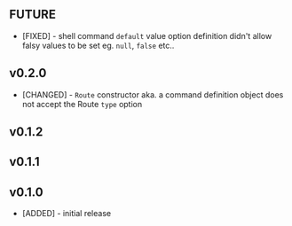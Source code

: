 
## FUTURE

* [FIXED] - shell command `default` value option definition didn't allow falsy values to be set eg. `null`, `false` etc..

## v0.2.0

* [CHANGED] - `Route` constructor aka. a command definition object does not accept the Route `type` option

## v0.1.2  
## v0.1.1  

## v0.1.0

* [ADDED] - initial release
